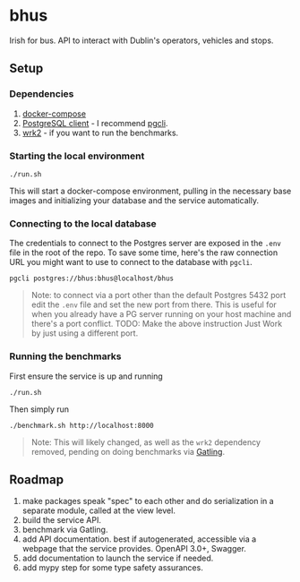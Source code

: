 bhus
====

Irish for bus.
API to interact with Dublin's operators, vehicles and stops.


## Setup

### Dependencies

1. [docker-compose](https://docs.docker.com/compose/install/)
2. [PostgreSQL client](https://wiki.postgresql.org/wiki/PostgreSQL_Clients) - I recommend [pgcli](https://www.pgcli.com/install).
3. [wrk2](https://github.com/giltene/wrk2) - if you want to run the benchmarks.


### Starting the local environment

	./run.sh

This will start a docker-compose environment, pulling in the necessary base images and initializing your database and the service automatically.


### Connecting to the local database

The credentials to connect to the Postgres server are exposed in the `.env` file in the root of the repo.
To save some time, here's the raw connection URL you might want to use to connect to the database with `pgcli`.

	pgcli postgres://bhus:bhus@localhost/bhus

> Note: to connect via a port other than the default Postgres 5432 port edit the `.env` file and set the new port from there.
>       This is useful for when you already have a PG server running on your host machine and there's a port conflict.
> TODO: Make the above instruction Just Work by just using a different port.


### Running the benchmarks

First ensure the service is up and running

	./run.sh

Then simply run

	./benchmark.sh http://localhost:8000

> Note: This will likely changed, as well as the `wrk2` dependency removed, pending on doing benchmarks via [Gatling](https://gatling.io/docs/current/).

## Roadmap

1. make packages speak "spec" to each other and do serialization in a separate module, called at the view level.
1. build the service API.
2. benchmark via Gatling.
3. add API documentation.
   best if autogenerated, accessible via a webpage that the service provides.
   OpenAPI 3.0+, Swagger.
4. add documentation to launch the service if needed.
5. add mypy step for some type safety assurances.
